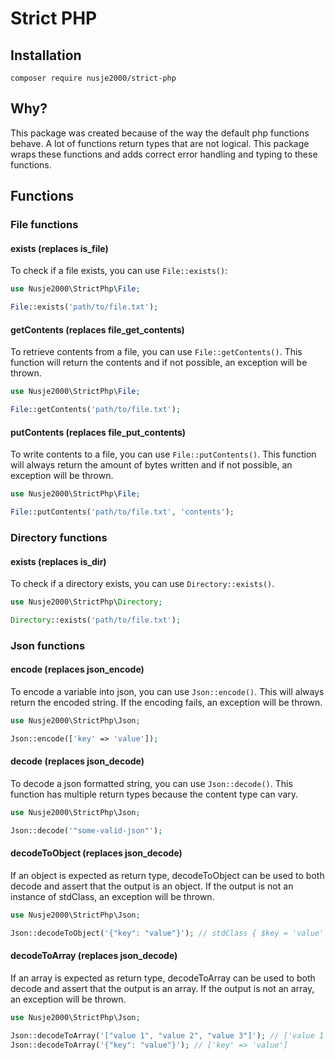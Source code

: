# Strict PHP
## Installation
```shell script
composer require nusje2000/strict-php
```

## Why?
This package was created because of the way the default php functions behave. A lot of functions return types that are
not logical. This package wraps these functions and adds correct error handling and typing to these functions.

## Functions
### File functions
#### exists (replaces is_file)
To check if a file exists, you can use `File::exists()`:
```php
use Nusje2000\StrictPhp\File;

File::exists('path/to/file.txt');
```

#### getContents (replaces file_get_contents)
To retrieve contents from a file, you can use `File::getContents()`. This function will return the contents and
if not possible, an exception will be thrown.
```php
use Nusje2000\StrictPhp\File;

File::getContents('path/to/file.txt');
```

#### putContents (replaces file_put_contents)
To write contents to a file, you can use `File::putContents()`. This function will always return the amount of bytes
written and if not possible, an exception will be thrown.
```php
use Nusje2000\StrictPhp\File;

File::putContents('path/to/file.txt', 'contents');
```

### Directory functions
#### exists (replaces is_dir)
To check if a directory exists, you can use `Directory::exists()`.
```php
use Nusje2000\StrictPhp\Directory;

Directory::exists('path/to/file.txt');
```

### Json functions
#### encode (replaces json_encode)
To encode a variable into json, you can use `Json::encode()`. This will always return the encoded string. If the
encoding fails, an exception will be thrown.
```php
use Nusje2000\StrictPhp\Json;

Json::encode(['key' => 'value']);
```
#### decode (replaces json_decode)
To decode a json formatted string, you can use `Json::decode()`. This function has multiple return types because the
content type can vary.

```php
use Nusje2000\StrictPhp\Json;

Json::decode('"some-valid-json"');
```
#### decodeToObject (replaces json_decode)
If an object is expected as return type, decodeToObject can be used to both decode and assert that the output is an object.
If the output is not an instance of stdClass, an exception will be thrown.
```php
use Nusje2000\StrictPhp\Json;

Json::decodeToObject('{"key": "value"}'); // stdClass { $key = 'value' }
```

#### decodeToArray (replaces json_decode)
If an array is expected as return type, decodeToArray can be used to both decode and assert that the output is an array.
If the output is not an array, an exception will be thrown.
```php
use Nusje2000\StrictPhp\Json;

Json::decodeToArray('["value 1", "value 2", "value 3"]'); // ['value 1', 'value 2', 'value 3']
Json::decodeToArray('{"key": "value"}'); // ['key' => 'value']
```
